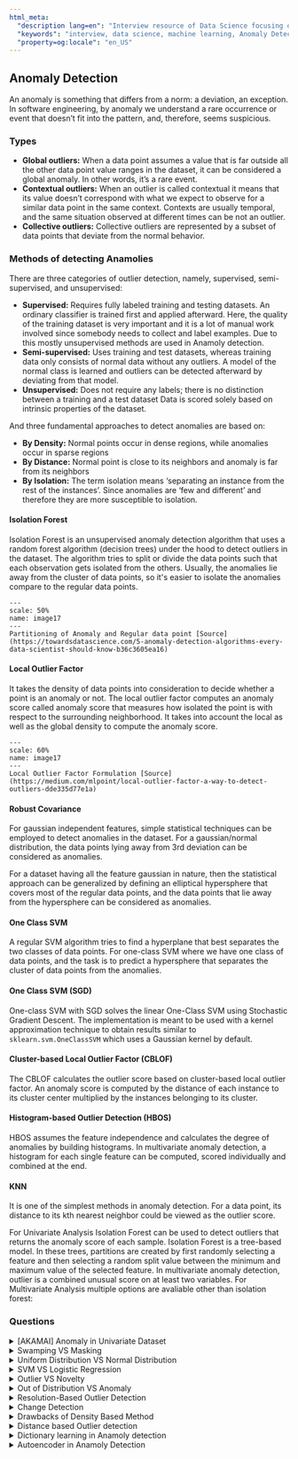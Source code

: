 ```yaml
---
html_meta:
  "description lang=en": "Interview resource of Data Science focusing on Anomaly Detection."
  "keywords": "interview, data science, machine learning, Anomaly Detection, Isolation Forest"
  "property=og:locale": "en_US"
---
```


## Anomaly Detection

An anomaly is something that differs from a norm: a deviation, an exception. In software engineering, by anomaly we understand a rare occurrence or event that doesn’t fit into the pattern, and, therefore, seems suspicious.

### Types

- **Global outliers:** When a data point assumes a value that is far outside all the other data point value ranges in the dataset, it can be considered a global anomaly. In other words, it’s a rare event.
- **Contextual outliers:** When an outlier is called contextual it means that its value doesn’t correspond with what we expect to observe for a similar data point in the same context. Contexts are usually temporal, and the same situation observed at different times can be not an outlier.
- **Collective outliers:** Collective outliers are represented by a subset of data points that deviate from the normal behavior.

### Methods of detecting Anamolies

There are three categories of outlier detection, namely, supervised, semi-supervised, and unsupervised:

- **Supervised:** Requires fully labeled training and testing datasets. An ordinary classifier is trained first and applied afterward. Here, the quality of the training dataset is very important and it is a lot of manual work involved since somebody needs to collect and label examples. Due to this mostly unsupervised methods are used in Anamoly detection.
- **Semi-supervised:** Uses training and test datasets, whereas training data only consists of normal data without any outliers. A model of the normal class is learned and outliers can be detected afterward by deviating from that model.
- **Unsupervised:** Does not require any labels; there is no distinction between a training and a test dataset Data is scored solely based on intrinsic properties of the dataset.

And three fundamental approaches to detect anomalies are based on:

- **By Density:** Normal points occur in dense regions, while anomalies occur in sparse regions
- **By Distance:** Normal point is close to its neighbors and anomaly is far from its neighbors
- **By Isolation:** The term isolation means ‘separating an instance from the rest of the instances’. Since anomalies are ‘few and different’ and therefore they are more susceptible to isolation.

#### Isolation Forest
Isolation Forest is an unsupervised anomaly detection algorithm that uses a random forest algorithm (decision trees) under the hood to detect outliers in the dataset. The algorithm tries to split or divide the data points such that each observation gets isolated from the others. Usually, the anomalies lie away from the cluster of data points, so it's easier to isolate the anomalies compare to the regular data points.

```{figure} ../Algorithms/images/image18.PNG
---
scale: 50%
name: image17
---
Partitioning of Anomaly and Regular data point [Source](https://towardsdatascience.com/5-anomaly-detection-algorithms-every-data-scientist-should-know-b36c3605ea16)
```
#### Local Outlier Factor
It takes the density of data points into consideration to decide whether a point is an anomaly or not. The local outlier factor computes an anomaly score called anomaly score that measures how isolated the point is with respect to the surrounding neighborhood. It takes into account the local as well as the global density to compute the anomaly score.

```{figure} ../Algorithms/images/image19.PNG
---
scale: 60%
name: image17
---
Local Outlier Factor Formulation [Source](https://medium.com/mlpoint/local-outlier-factor-a-way-to-detect-outliers-dde335d77e1a)
```

#### Robust Covariance
For gaussian independent features, simple statistical techniques can be employed to detect anomalies in the dataset. For a gaussian/normal distribution, the data points lying away from 3rd deviation can be considered as anomalies.

For a dataset having all the feature gaussian in nature, then the statistical approach can be generalized by defining an elliptical hypersphere that covers most of the regular data points, and the data points that lie away from the hypersphere can be considered as anomalies.

#### One Class SVM
A regular SVM algorithm tries to find a hyperplane that best separates the two classes of data points. For one-class SVM where we have one class of data points, and the task is to predict a hypersphere that separates the cluster of data points from the anomalies.

#### One Class SVM (SGD)
One-class SVM with SGD solves the linear One-Class SVM using Stochastic Gradient Descent. The implementation is meant to be used with a kernel approximation technique to obtain results similar to `sklearn.svm.OneClassSVM` which uses a Gaussian kernel by default.

#### Cluster-based Local Outlier Factor (CBLOF)
The CBLOF calculates the outlier score based on cluster-based local outlier factor. An anomaly score is computed by the distance of each instance to its cluster center multiplied by the instances belonging to its cluster.

#### Histogram-based Outlier Detection (HBOS)
HBOS assumes the feature independence and calculates the degree of anomalies by building histograms. In multivariate anomaly detection, a histogram for each single feature can be computed, scored individually and combined at the end.

#### KNN
It is one of the simplest methods in anomaly detection. For a data point, its distance to its kth nearest neighbor could be viewed as the outlier score.


For Univariate Analysis Isolation Forest can be used to detect outliers that returns the anomaly score of each sample. Isolation Forest is a tree-based model. In these trees, partitions are created by first randomly selecting a feature and then selecting a random split value between the minimum and maximum value of the selected feature. In multivariate anomaly detection, outlier is a combined unusual score on at least two variables. For Multivariate Analysis multiple options are avaliable other than isolation forest:

### Questions

<details>

<summary>[AKAMAI] Anomaly in Univariate Dataset</summary>

If given a univariate dataset, how would you design a function to detect anomalies?

What if the data is bivariate?

**Answer**

**Reference:** [📖Explanation](https://towardsdatascience.com/anomaly-detection-for-dummies-15f148e559c1)

Anomaly detection is the process of identifying unexpected items or events in data sets, which differ from the norm. And anomaly detection is often applied on unlabeled data which is known as unsupervised anomaly detection. Anomaly detection has two basic assumptions:
- Anomalies only occur very rarely in the data.
- Their features differ from the normal instances significantly.

This is part is mentioned above too, for Univariate Analysis Isolation Forest can be used to detect outliers that returns the anomaly score of each sample. Isolation Forest is a tree-based model. In these trees, partitions are created by first randomly selecting a feature and then selecting a random split value between the minimum and maximum value of the selected feature.

In multivariate anomaly detection, outlier is a combined unusual score on at least two variables. For Multivariate Analysis multiple options are avaliable other than isolation forest:

- The Cluster-based Local Outlier Factor (CBLOF)
- Histogram-based Outlier Detection (HBOS)
- KNN

An ensemble of these methods can be used to finalize the anamolies. Always visually investigate some of the anomalies.
</details>

<details>

<summary>Swamping VS Masking</summary>

What are the Swamping and Masking problems in Anomaly Detection?

**Answer**

- Since anomalies are rare events, making it very difficult to label them with high accuracy, swamping is the phenomenon of labeling normal events as anomalies.
- When clustering algorithms are used, the data points belonging to different clusters get merged into one cluster, if the number of segments in the dataset is not known, this causes the outlier cluster to be merged to a cluster with normal data points. This causes the outliers to not be detected. This is defined as masking.
</details>

<details>

<summary>Uniform Distribution VS Normal Distribution</summary>

What are the differences in Anomalies for Uniform Distribution and Normal Distribution in One-Dimensional Data?

**Answer**

Keep in mind how the Uniform and Normal Distribution looks like.

**Uniform**
- When data is distributed uniformly over a finite range, the mean and standard deviation merely characterize the range of values.
- One possible indication of anomalous behavior could be that a small neighborhood contains substantially fewer or more data points than expected from a uniform distribution.

**Normal**
- A normal distribution follows the empirical rule, which states that 68%, 95%, and 99.7% of the values lie within one, two, and three standard deviations of the mean, respectively.
- About 0.1% of the points are more than $$3 *\sigma$$ (three standard deviations) away from the mean, hence, it is taken as the threshold and points beyond that distance from the mean are declared to be anomalous.
</details>

<details>

<summary>SVM VS Logistic Regression</summary>

Compare SVM and Logistic Regression in handling outliers

**Answer**

- For Logistic Regression, outliers can have an unusually large effect on the estimate of logistic regression coefficients. It will find a linear boundary if it exists to accommodate the outliers. To solve the problem of outliers, sometimes a sigmoid function is used in logistic regression.

- For SVM, outliers can make the decision boundary deviate severely from the optimal hyperplane. One way for SVM to get around the problem is to intrduce slack variables. There is a penalty involved with using slack variables, and how SVM handles outliers depends on how this penalty is imposed.
</details>

<details>

<summary>Outlier VS Novelty</summary>

Explain the difference between Outlier Detection vs Novelty Detection

**Answer**

- The training data contains outliers which are defined as observations that are far from the others. Outlier detection estimators thus try to fit the regions where the training data is the most concentrated, ignoring the deviant observations.
- The training data is not polluted by outliers and we are interested in detecting whether a new observation is an outlier. In this context an outlier is also called a novelty.

Outlier detection and novelty detection are both used for anomaly detection, where one is interested in detecting abnormal or unusual observations. Outlier detection is then also known as unsupervised anomaly detection and novelty detection as semi-supervised anomaly detection.

In the context of outlier detection, the outliers/anomalies cannot form a dense cluster as available estimators assume that the outliers/anomalies are located in low density regions. On the contrary, in the context of novelty detection, novelties/anomalies can form a dense cluster as long as they are in a low density region of the training data, considered as normal in this context.
</details>

<details>

<summary>Out of Distribution VS Anomaly</summary>

What is the difference between Out of Distribution and Anomaly Detection?

**Answer**

- Out of distribution (OOD) data refers to data that was collected at a different time, and possibly under different conditions or in a different environment than the data collected to create the model. It can be said that the data is from a different distribution.
- After the out of distribution data is collected, the model can perform either Novelty detection or Anomaly detection.
- Novelty data is the data that is in-distribution. Novelty detection checks whether the new data is in-distribution or not.
- Anomaly detection is used to test the data to see if it is different than what the model was trained on.
</details>

<details>

<summary>Resolution-Based Outlier Detection</summary>

What is a Resolution-Based Outlier Detection?

**Answer**

- The resolution-based outlier detection is an approach to address the problem of parameter value determination by measuring the outlierness of an observation $$p ∈ D$$ at different resolutions, and aggregating the results.
- In this algorithm, at the highest resolution, all observations are isolated points and thus considered to be outliers whereas at the lowest resolution all observations belong to one cluster and none is considered to be an outlier.
- As the resolution decreases from its highest value to the lowest value some observations in D begin to form clusters leaving other observations out of the clusters, and this phenomenon is captured in the resolution based outlier detection approach.
</details>

<details>

<summary>Change Detection</summary>

What is the Change Detection problem in Anomaly Detection?  

**Answer**

- Change detection or change point detection tries to identify times when the probability distribution of a time series changes.
- Change detection is generally used to detect anomalous behavior.

Change point detection is great for the following cases:

- Detecting anomalous sequences/states in a time series.
- Detecting the average velocity of unique states in a time series.
- Detecting a sudden change in a time series state in real-time.
</details>

<details>

<summary>Drawbacks of Density Based Method</summary>

Can you tell some shortcomings of density based anomaly detection methods?

**Answer**

Density-based outlier detection method investigates the density of an object and that of its neighbors. Here, an object is identified as an outlier if its density is relatively much lower than that of its neighbors.
Many real-world data sets demonstrate a more complex structure, where objects may be considered outliers with respect to their local neighborhoods, rather than with respect to the global data distribution.
</details>

<details>

<summary>Distance based Outlier detection</summary>

Explain Distance based Outlier detection methods?

**Answer**

A distance-based outlier detection method consults the neighborhood of an object, which is defined by a given radius. An object is then considered an outlier if its neighborhood does not have enough other points. This is termed as Distance-Based Outlier Detection Methods.

- Distance-Based Methods usually depend on a Multi-dimensional Index, Which is used to retrieve the neighborhood of each object to see if it contains sufficient points. If there are insufficient points, then the object is termed an outlier.
- Distance-Based methods scale better to multi-dimensional space and can be computed more efficiently than the statistical-based method. Identifying Distance-based outliers is an important and useful data mining activity. The main disadvantage of distance-based methods is that distance-based outlier detection is based on a single value of a custom parameter. This can cause significant problems if the dataset contains both dense and sparse regions.

Outlier detection methods can be categorized according to whether the sample of data for analysis is given with expert-provided labels that can be used to build an outlier detection model. In this case, the detection methods are supervised, semi-supervised, or unsupervised. Alternatively, outlier detection methods may be organized according to their assumptions regarding normal objects versus outliers. This categorization includes statistical methods, proximity-based methods, and clustering-based methods.

Algorithms For Mining Distance-Based Outliers:
- **Index-based algorithm:** The index-based algorithm facilitates multidimensional indexing structures, including R-trees or $$k-d$$ trees, to search for neighbors of each object $$o$$ inside radius $$d$$ around that object.    Once  $$K  (K  =  N(1-p))$$ neighbors of object $$o$$ are discovered, it is accessible that $$o$$ is not an outlier. This algorithm has the lowest case complexity of $$O (k * n^2)$$, where $$k$$ is the dimensionality, and $$n$$ is the number of objects in the data set.
- **Nested-loop algorithm:** The nested loop algorithm has the same evaluation complexity as the index-based algorithm but avoids building index structures and minimizes the amount of I/O. It splits the memory buffer in half and puts the data into several logical blocks.
- **Cell-based algorithm:** It avoids the $$O(n^2)$$ computational complexity and develops a cell-based algorithm for memory-resident datasets. Its complexity is $$O(c*k + n)$$, where $$c$$ is a constant based on the number of cells and $$k$$ is the dimension.
</details>

<details>

<summary>Dictionary learning in Anamoly detection</summary>

Can you explain Dictionary learning in Anamoly detection?

**Answer**

Dictionary learning generalizes the assumption that “typical” data points inhabit a low-dimensional subspace of the ambient space by proposing that points may all lie in the union of many very low-dimensional subspaces. Specifically, using sparse coding techniques, dictionary learning represents each data point as a linear combination of only a few basis elements, ie. dictionary atoms. Since each data point is closely related to its corresponding atoms, points using the same atoms are presumably semantically related, naturally grouping the data. This suggests that anomalous data will exhibit at least one of three properties:
- Anomalous data will not be well represented by a learned dictionary as long as the dictionary is constrained to a sufficiently small number of atoms. Therefore, anomalies can be identified as having large residuals.
- The learned dictionary will be more influenced by anomalies than by data points that follow the greater trend, since anomalies will be much farther from the union of the spans of small subsets of the dictionary than from the span of the entire dictionary. That is, anomalous data will have high leverage on the model relative to “typical” data.
- If the dictionary contains a sufficiently large number of atoms or the anomalies occur frequently, these data points will fit the model well but will use “rare” basis atoms. These atoms are typically not used by regular data and are included in the learned model primarily to “accommodate” the anomalous data. Alternatively, typical basis elements may be used in atypical combinations to represent anomalous points.
</details>

<details>

<summary>Autoencoder in Anamoly Detection</summary>

How are Autoencoders used in Anamoly Detection?

**Answer**

One of the predominant use cases of the Autoencoder is anomaly detection. Think about cases like IoT devices, sensors in CPU, and memory devices which work very nicely as per functions. Still, when we collect their fault data, we have majority positive classes and significantly less percentage of minority class data, also known as imbalance data. Sometimes it is tough to label the data or expensive labelling the data, so we know the expected behaviour of data.

We pass Autoencoder with majority classes(normal data). The training objective is to minimize the reconstruction error, and the training objective is to minimize this. as training progresses, the model weights for the encoder and decoder are updated. The encoder is a downsampler, and the decoder is an upsampler. Encoder and decoder can be ANN, CNN, or LSTM neural network.

What AutoEncoder does? It learns the reconstruction function that works with normal data, and we can use this Model for anomaly detection. We get low reconstruction error for normal data and high for abnormal data(minority class).
</details>
